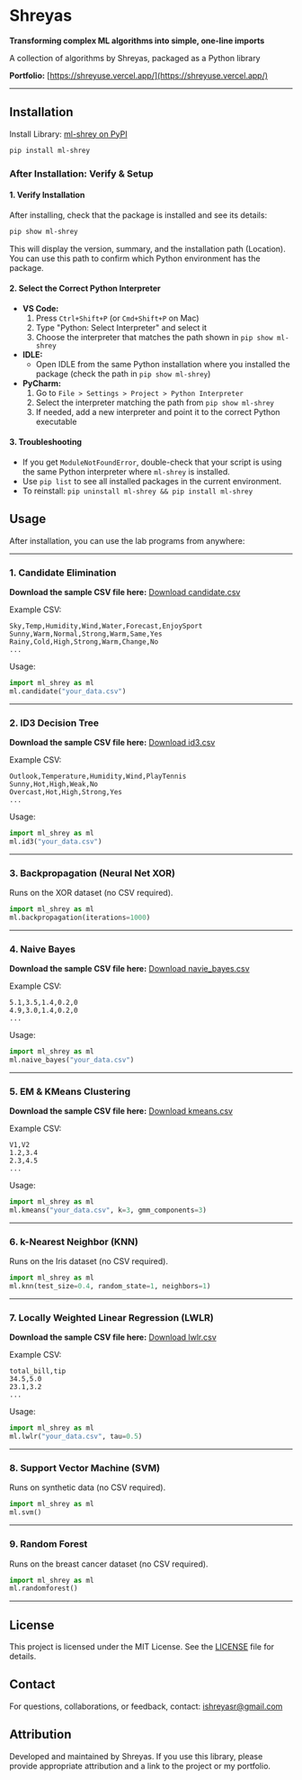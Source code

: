 # Shreyas

**Transforming complex ML algorithms into simple, one-line imports**

A collection of algorithms by Shreyas, packaged as a Python library

**Portfolio:** [https://shreyuse.vercel.app/](https://shreyuse.vercel.app/)

---

## Installation

Install Library: [ml-shrey on PyPI](https://pypi.org/project/ml-shrey/)
```bash
pip install ml-shrey
```

### After Installation: Verify & Setup

#### 1. Verify Installation
After installing, check that the package is installed and see its details:
```bash
pip show ml-shrey
```
This will display the version, summary, and the installation path (Location). You can use this path to confirm which Python environment has the package.

#### 2. Select the Correct Python Interpreter
- **VS Code:**
  1. Press `Ctrl+Shift+P` (or `Cmd+Shift+P` on Mac)
  2. Type "Python: Select Interpreter" and select it
  3. Choose the interpreter that matches the path shown in `pip show ml-shrey`
- **IDLE:**
  - Open IDLE from the same Python installation where you installed the package (check the path in `pip show ml-shrey`)
- **PyCharm:**
  1. Go to `File > Settings > Project > Python Interpreter`
  2. Select the interpreter matching the path from `pip show ml-shrey`
  3. If needed, add a new interpreter and point it to the correct Python executable

#### 3. Troubleshooting
- If you get `ModuleNotFoundError`, double-check that your script is using the same Python interpreter where `ml-shrey` is installed.
- Use `pip list` to see all installed packages in the current environment.
- To reinstall: `pip uninstall ml-shrey && pip install ml-shrey`

## Usage

After installation, you can use the lab programs from anywhere:

---

### 1. Candidate Elimination
**Download the sample CSV file here:** [Download candidate.csv](https://drive.google.com/file/d/17pcKltrDMxarDD-aRLfdV-i6QqW8TM9T/view?usp=sharing)

Example CSV:
```
Sky,Temp,Humidity,Wind,Water,Forecast,EnjoySport
Sunny,Warm,Normal,Strong,Warm,Same,Yes
Rainy,Cold,High,Strong,Warm,Change,No
...
```
Usage:
```python
import ml_shrey as ml
ml.candidate("your_data.csv")
```

---

### 2. ID3 Decision Tree
**Download the sample CSV file here:** [Download id3.csv](https://drive.google.com/file/d/1DrMaDPUcOMPjtqy7QeSBlCmuOYlHMVl0/view?usp=sharing)

Example CSV:
```
Outlook,Temperature,Humidity,Wind,PlayTennis
Sunny,Hot,High,Weak,No
Overcast,Hot,High,Strong,Yes
...
```
Usage:
```python
import ml_shrey as ml
ml.id3("your_data.csv")
```

---

### 3. Backpropagation (Neural Net XOR)
Runs on the XOR dataset (no CSV required).
```python
import ml_shrey as ml
ml.backpropagation(iterations=1000)
```

---

### 4. Naive Bayes
**Download the sample CSV file here:** [Download navie_bayes.csv](https://drive.google.com/file/d/1iUWVu_Pn2DfqQJ0mO9VwsI6JTILp6Qpi/view?usp=sharing)

Example CSV:
```
5.1,3.5,1.4,0.2,0
4.9,3.0,1.4,0.2,0
...
```
Usage:
```python
import ml_shrey as ml
ml.naive_bayes("your_data.csv")
```

---

### 5. EM & KMeans Clustering
**Download the sample CSV file here:** [Download kmeans.csv](https://drive.google.com/file/d/17i1HeUzUGQGoIwSA9yvHu7L6rNWTsyfV/view?usp=sharing)

Example CSV:
```
V1,V2
1.2,3.4
2.3,4.5
...
```
Usage:
```python
import ml_shrey as ml
ml.kmeans("your_data.csv", k=3, gmm_components=3)
```

---

### 6. k-Nearest Neighbor (KNN)
Runs on the Iris dataset (no CSV required).
```python
import ml_shrey as ml
ml.knn(test_size=0.4, random_state=1, neighbors=1)
```

---

### 7. Locally Weighted Linear Regression (LWLR)
**Download the sample CSV file here:** [Download lwlr.csv](https://drive.google.com/file/d/12lhuA1inDnukW0bBfLC31ZYAA1mNgd4-/view?usp=sharing)

Example CSV:
```
total_bill,tip
34.5,5.0
23.1,3.2
...
```
Usage:
```python
import ml_shrey as ml
ml.lwlr("your_data.csv", tau=0.5)
```

---

### 8. Support Vector Machine (SVM)
Runs on synthetic data (no CSV required).
```python
import ml_shrey as ml
ml.svm()
```

---

### 9. Random Forest
Runs on the breast cancer dataset (no CSV required).
```python
import ml_shrey as ml
ml.randomforest()
```

---

## License

This project is licensed under the MIT License. See the [LICENSE](./LICENSE) file for details.

## Contact

For questions, collaborations, or feedback, contact: [ishreyasr@gmail.com](mailto:ishreyasr@gmail.com)

## Attribution

Developed and maintained by Shreyas. If you use this library, please provide appropriate attribution and a link to the project or my portfolio.
